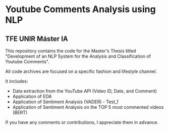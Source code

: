 # Youtube Comments Analysis using NLP
## TFE UNIR Máster IA
This repository contains the code for the Master's Thesis titled "Development of an NLP System for the Analysis and Classification of Youtube Comments". 

All code archives are focused on a specific fashion and lifestyle channel.

It includes:
- Data extraction from the YouTube API (Video ID, Date, and Comment)
- Application of EDA
- Application of Sentiment Analysis (VADER) - Test_1
- Application of Sentiment Analysis on the TOP 5 most commented videos (BERT)

If you have any comments or contributions, I appreciate them in advance.






